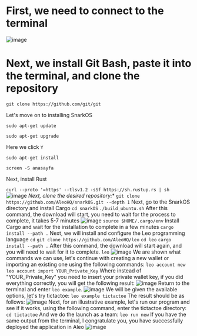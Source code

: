 # First, we need to connect to the terminal
![image](https://github.com/AntonMatveychuk/Leo-Developer-Toolkit/assets/101927107/ce743481-5f39-4cc0-9a58-19755c2ee941)

# Next, we install Git Bash, paste it into the terminal, and clone the repository
```
git clone https://github.com/git/git
```
Let's move on to installing SnarkOS

`sudo apt-get update`

`sudo apt-get upgrade`

Here we click `Y`

`sudo apt-get install`

`screen -S anasayfa`

Next, install Rust

`curl --proto '=https' --tlsv1.2 -sSf https://sh.rustup.rs | sh`
![image](https://github.com/AntonMatveychuk/Leo-Developer-Toolkit/assets/101927107/997fe54b-2e2b-4979-973f-fcd541bdc757)
*Next, clone the desired repository:**
`git clone https://github.com/AleoHQ/snarkOS.git --depth 1`
Next, go to the SnarkOS directory and install Cargo
`cd snarkOS`
`./build_ubuntu.sh`
After this command, the download will start, you need to wait for the process to complete, it takes 5-7 minutes
![image](https://github.com/AntonMatveychuk/Leo-Developer-Toolkit/assets/101927107/928f9106-3bc8-463a-9140-8bfd29d8fb7d)
`source $HOME/.cargo/env`
Install Cargo and wait for the installation to complete in a few minutes
`cargo install --path .`
Next, we will install and configure the Leo programming language
`cd`
`git clone https://github.com/AleoHQ/leo`
`cd leo`
`cargo install --path .`
After this command, the download will start again, and you will need to wait for it to complete.
`leo`
![image](https://github.com/AntonMatveychuk/Leo-Developer-Toolkit/assets/101927107/2d6896a1-51e2-4088-96d3-cdd3d879c0f5)
We are shown what commands we can use, let's continue with creating a new wallet or importing an existing one using the following commands:
`leo account new`
`leo account import YOUR_Private_Key`
Where instead of "YOUR_Private_Key" you need to insert your private wallet key, if you did everything correctly, you will get the following result:
![image](https://github.com/AntonMatveychuk/Leo-Developer-Toolkit/assets/101927107/82e1168d-ff32-4a11-b3b4-09028cded1d4)
Return to the terminal and enter `leo example`.
![image](https://github.com/AntonMatveychuk/Leo-Developer-Toolkit/assets/101927107/5e1a2d10-5dd2-4a71-8ae4-b7f45475e7fc)
We will be given the available options, let's try tictactoe:
`leo example tictactoe`
The result should be as follows:
![image](https://github.com/AntonMatveychuk/Leo-Developer-Toolkit/assets/101927107/1e475b61-dfcb-4880-9354-c370e2332fcd)
Next, for an illustrative example, let's run our program and see if it works, using the following command, enter the tictactoe directory:
`cd tictactoe`
And we do the launch as a team:
`leo run new`
If you have the same output from the terminal, I congratulate you, you have successfully deployed the application in Aleo
![image](https://github.com/AntonMatveychuk/Leo-Developer-Toolkit/assets/101927107/72bf6959-3160-4b14-bfb2-bdc2c1634268)






